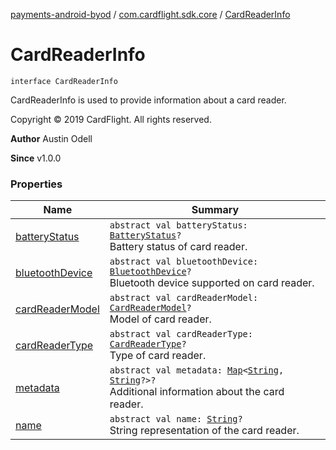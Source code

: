 [payments-android-byod](../../index.md) / [com.cardflight.sdk.core](../index.md) / [CardReaderInfo](./index.md)

# CardReaderInfo

`interface CardReaderInfo`

CardReaderInfo is used to provide information about a card reader.

Copyright © 2019 CardFlight. All rights reserved.

**Author**
Austin Odell

**Since**
v1.0.0

### Properties

| Name | Summary |
|---|---|
| [batteryStatus](battery-status.md) | `abstract val batteryStatus: `[`BatteryStatus`](../../com.cardflight.sdk.core.enums/-battery-status/index.md)`?`<br>Battery status of card reader. |
| [bluetoothDevice](bluetooth-device.md) | `abstract val bluetoothDevice: `[`BluetoothDevice`](https://developer.android.com/reference/android/bluetooth/BluetoothDevice.html)`?`<br>Bluetooth device supported on card reader. |
| [cardReaderModel](card-reader-model.md) | `abstract val cardReaderModel: `[`CardReaderModel`](../../com.cardflight.sdk.core.enums/-card-reader-model/index.md)`?`<br>Model of card reader. |
| [cardReaderType](card-reader-type.md) | `abstract val cardReaderType: `[`CardReaderType`](../../com.cardflight.sdk.core.enums/-card-reader-type/index.md)`?`<br>Type of card reader. |
| [metadata](metadata.md) | `abstract val metadata: `[`Map`](https://kotlinlang.org/api/latest/jvm/stdlib/kotlin.collections/-map/index.html)`<`[`String`](https://kotlinlang.org/api/latest/jvm/stdlib/kotlin/-string/index.html)`, `[`String`](https://kotlinlang.org/api/latest/jvm/stdlib/kotlin/-string/index.html)`?>?`<br>Additional information about the card reader. |
| [name](name.md) | `abstract val name: `[`String`](https://kotlinlang.org/api/latest/jvm/stdlib/kotlin/-string/index.html)`?`<br>String representation of the card reader. |
